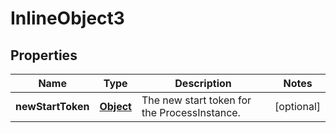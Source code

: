 

# InlineObject3

## Properties

Name | Type | Description | Notes
------------ | ------------- | ------------- | -------------
**newStartToken** | [**Object**](.md) | The new start token for the ProcessInstance. |  [optional]



